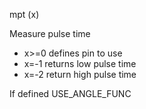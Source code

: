 <span style='color:var(--vscode-symbolIcon-methodForeground);'>mpt</span> (<span style='color:var(--vscode-symbolIcon-variableForeground);'>x</span>) 

Measure pulse time  
- x>=0 defines pin to use  
- x=-1 returns low pulse time  
- x=-2 return high pulse time 

If defined USE_ANGLE_FUNC


